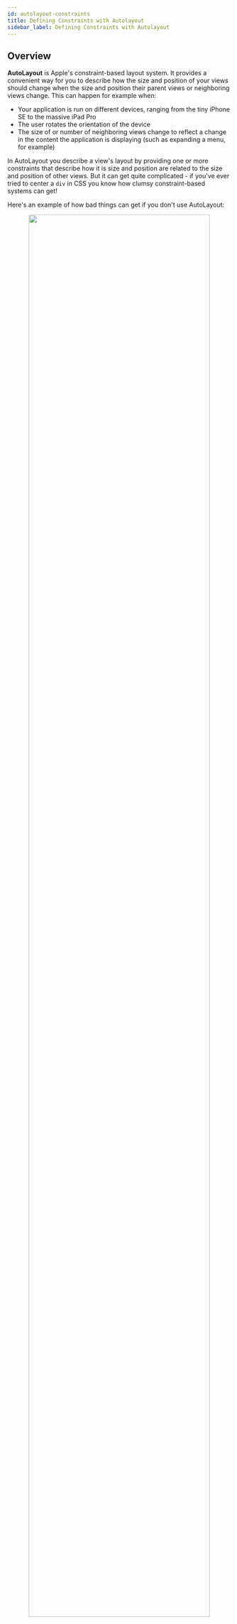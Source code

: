 ```yaml
---
id: autolayout-constraints
title: Defining Constraints with Autolayout
sidebar_label: Defining Constraints with Autolayout
---
```


## Overview

**AutoLayout** is Apple's constraint-based layout system. It provides a convenient way for you to describe how the size and position of your views should change when the size and position their parent views or neighboring views change. This can happen for example when:

 - Your application is run on different devices, ranging from the tiny iPhone SE to the massive iPad Pro
 - The user rotates the orientation of the device
 - The size of or number of neighboring views change to reflect a change in the content the application is displaying (such as expanding a menu, for example)

In AutoLayout you describe a view's layout by providing one or more constraints that describe how it is size and position are related to the size and position of other views. But it can get quite complicated - if you've ever tried to center a `div` in CSS you know how clumsy constraint-based systems can get!

Here's an example of how bad things can get if you don't use AutoLayout:

<p align="center">
  <img width="90%" src="https://i.imgur.com/VzPpUJY.png">
</p>


## Constraints

In order for Auto Layout to work you'll need to provide enough constraints for each view so that the system can determine its **size** (width and height) and **location** (the x and y coordinates of the top left corner of the view).

You can add constraints in Interface Builder by selecting one or more views and using the the Auto Layout controls (boxed in red below).

<p align="center">
  <img width="90%" src="https://i.imgur.com/CU1gNNr.png">
</p>

The buttons are:

<p align="center">
  <img width="70%" src="https://i.imgur.com/tayfHfR.png">
</p>

- Stack tool - A quick way to make a stack view from selected elements
<p align="center">
  <img width="70%" src="https://i.imgur.com/iEC6fBM.gif">
</p>

- Align tool - specify how views should be aligned relative to each other
<p align="center">
  <img width="20%" src="https://i.imgur.com/1kY5w9e.png">
</p>
- Pin tool - specify that a view should be a fixed distance from another view
<p align="center">
  <img width="20%" src="https://i.imgur.com/KiNz1tc.png">
</p>
- Issues tool - quick fixes for errors or warnings that may come up as you add constraints.

You can also add constraints by control-dragging from one view to the relevant area of another view and selecting the appropriate item in the context menu.
<p align="center">
<img width="90%" src="https://imgur.com/download/h5zMp23"> </p>

## Basic Constraints

### Center a view within a parent view
Sometimes you'll want to center a view (either vertically, horizontally, or both) within another view. Here, we're centering the label view in the parent frame.

<p align="center">
<img width="90%" src="https://imgur.com/download/l2Z800F"> </p>

Here's what it looks like on a device:
<p align="center">
<img width="80%" src="https://i.imgur.com/bP8Afdm.png"> </p>

### Align and resize with parent view

Another common situation is for a view to resize its dimensions (either height, width or both) to match the parent view's dimensions.

Here we specify that the blue label view should be pinned to the top of the screen with fixed height, but it should resize to span the width of the screen. This might be useful for an alert message, or some other banner.


<p align="center">
<img width="90%" src="https://imgur.com/download/XaTdpkK"> </p>

Here's what it looks like on a device:
<p align="center">
<img width="80%" src="https://i.imgur.com/4UFyHsa.png"> </p>

### Relative constraints between views

The pin tool by default will try to create a constraint relative to the nearest neighbor. You can change which view a constraint is relative to by clicking on the small arrow and selecting the right view in the drop down menu.

In this example, I've already constrained the blue view to have a fixed height and pinned to the top/left/right edges, and pinned the green view to the bottom/left/right edges. Here, I'm specifying that there should be no space between the blue and green views, effectively forcing the height of the green view to be `total_height - blue_height`.

<p align="center">
<img width="90%" src="https://imgur.com/download/jiNTP2P"> </p>

Here's what it looks like on a device:
<p align="center">
<img width="80%" src="https://i.imgur.com/r9I4qDL.png"> </p>

## Flexible Content Size

So far we've only looked at views whose content and size do not change during run time. However, many views that you'll encounter will be dynamically sized depending on their content - such as `UILabels`, `UIButtons`, and `UIImageViews`.

### Intrinsic content size of a view

Views that can determine the size they that "should be" have what is known as an [intrinsic content size](https://developer.apple.com/library/content/documentation/UserExperience/Conceptual/AutolayoutPG/ViewswithIntrinsicContentSize.html). This size is the size the view has determined would be best to display its current content. For example a UILabel's intrinsic content size will change depending the text in the label, and a UIImageView's intrinsic content size will depend on the image it has loaded.

When using Auto Layout, you do not necessary have to provide width and height constraints for views with an intrinsic content size since the system will take this into account when computing the final layout of the views.

### Vertically aligned views
Here, I've pinned the first label to the top left corner, specified the vertical space between the labels, pinned the second label to the left margin and also given both labels a width. Notice that I didn't have to specify the height for either label.

<p align="center">
<img width="90%" src="https://i.imgur.com/lJ7hFz7.png"> </p>

Now let's make one the labels a multi-line label by setting it's "Lines" property to 0 in the attributes inspector (this means that the label can have an arbitray number of lines). Once we add sufficiently long text and update frames, the first label changes its height to match the content and the second label gets automatically pushed lower down the canvas so that the vertical space between the two labels is maintained. 

<p align="center">
<img width="90%" src="https://imgur.com/download/zqABsEr"> </p>

Note that even though I had to first resize the blue label and update the frames manually here, this would be done automatically for us at runtime when we change the content of the label.

### Horizontally aligned views
Consider another example where we have two single-line labels horizontally adjancent to each other. We want to pin one label to the left margin and the other to the right margin—this is common for example in the design of many table view cells.

#### Inequality constraints

We also want to specify that the labels should have a minimum amount of horizontal space between them so that they do not run into each other. We do not know the exact amount of horizontal space since the contents of the labels might change at run time. One way to accomplish this is to define an inequality constraint where we can specify that a certain constraint's value be greater than or less than a constant.

<p align="center">
<img width="90%" src="https://imgur.com/download/h6qPsEa"> </p>

#### Compression resistance

What if the text in our labels becomes long enough so overlap is unavoidable? As seen below, at least one of the labels will start to shrink and compress its content (in this case by using an ellipsis).

We can control this shrinking behavior though! Each view has a horizontal and vertical content compression resistance priority that can be modified. Higher compression resistance means the view is less likely to shrink its content.

<p align="center">
<img width="90%" src="https://imgur.com/download/DbO3uHf"> </p>

In this case I've specified that the blue label is the one whose content should be compressed if there is a conflict by lowering its compression resistance priority.

## Constraint issues

### Editing constraints

**It's important to note that constraints added using the align and pin tools are additive.** They do not update existing constraints, but rather create entirely new ones. 

You can edit an constraint by selecting the view associated with that constraint and using the Size inspector, or simply selecting the constraint directly in the Scene Outline. For example, here we're updating the green label view from above to have a gap of 10px rather than 0px.

<p align="center">
<img width="90%" src="https://imgur.com/download/KLq7kgR"> </p>

### Constraint Errors and Warnings

#### Conflicting Constraints

If you create constraints such that Auto Layout cannot simultaneously satisfy all of your constraints (i.e. your system is overconstrained), then it will give you an error about "Conflicting Constraints". You'll have to remove at least one constraint to resolve the issue. 


_(Note: Sometimes it might just be easier to delete all constraints and start over. You can do this by selecting "Clear Constraints" from the issues button)_


Here our constraints on the green label to be centered along the y axis and to be a specific distance from the top of the parent view conflict with each other. We resolve the issue by removing the specific distance constraint that we added.

<p align="center">
<img width="90%" src="https://imgur.com/download/96RIodo"> </p>

#### Missing Constraints
If you do not provide enough information for Auto Layout to determine both the positioning and dimensions of your view, then it will give you an error about "Missing Constraints". This can be resolved by adding an appropriate constraint. __Be careful when using the automatic issue resolver since this may not add the constraint you expected or it may add a relatively unintuitive constraint.__


Here, we've set constraints on the blue label view specifying its height and leading (left) / trailing (right) space from the edge of its parent, but we are still missing a constraint for the y position. Using the automatic issue resolver gives us a constraint that centers the view vertically in the parent view - which may or may not have been the constraint we wanted.

<p align="center">
<img width="90%" src="https://imgur.com/download/jO1xKfT"> </p>
